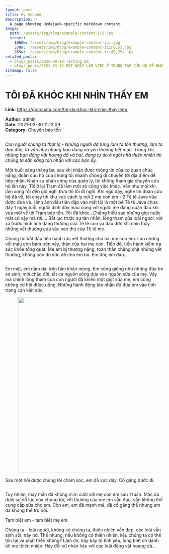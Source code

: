 ```yaml
---
layout: post
title: My Second
description: >
  A page showing Hydejack-specific markdown content.
image: 
  path: /assets/img/blog/example-content-iii.jpg
  srcset:
    1060w: /assets/img/blog/example-content-iii.jpg
    530w:  /assets/img/blog/example-content-iii@0,5x.jpg
    265w:  /assets/img/blog/example-content-iii@0,25x.jpg
related_posts:
  - blog/_posts/2025-08-18-Testing.md
  - blog/_posts/2021-03-13-MỘT-NGÀY-LÀM-VIỆC-Ở-TRUNG-TÂM-CỨU-HỘ-SẼ-NHƯ-THẾ-NÀ.md
sitemap: false
---
```


# TÔI ĐÃ KHÓC KHI NHÌN THẤY EM

**Link:** https://goccuata.com/toi-da-khoc-khi-nhin-thay-em/

**Author:** admin  
**Date:** 2021-03-30 11:12:09  
**Category:** Chuyện bảo tồn

---

<!-- wp:paragraph -->
<p><em>Con người chúng ta thật lạ -  Những người đã từng làm ta tổn thương, làm ta đau đớn, ta vẫn nhẹ nhàng bao dung và yêu thương hết mực. Trong khi, những bạn động vật hoang dã vô hại, đang tự do ở ngôi nhà thiên nhiên thì chúng ta sẵn sàng tàn nhẫn với các bạn ấy. </em></p>
<!-- /wp:paragraph -->

<!-- wp:paragraph -->
<p>Một buổi sáng tháng ba, sau khi nhận được thông tin của cơ quan chức năng, đoàn cứu hộ của chúng tôi nhanh chóng di chuyển tới địa điểm để tiếp nhận. Nhận sự phân công của quản lý, tôi không tham gia chuyến cứu hộ lần này. Tôi ở lại Trạm để làm một số công việc khác. Vẫn như mọi khi, làm xong rồi đến giờ nghỉ trưa thì tôi đi nghỉ. Khi ngủ dậy, nghe tin đoàn cứu hộ đã về, tôi chạy tới khu vực cách ly nơi 2 mẹ con em - 2 Tê tê Java vừa được đưa về. Hình ảnh đầu tiên đập vào mắt tôi là một bé Tê tê Java chưa đầy 1 ngày tuổi, người dính đầy máu cùng với người mẹ đang quặn đau khi vừa mới về tới Trạm bảo tồn. Tôi đã khóc...Chẳng hiểu sao những giọt nước mắt cứ vậy mà rơi.... Bất lực trước sự tàn nhẫn, lòng tham của loài người,  xót xa trước hình ảnh đáng thương của Tê tê con và đau đớn khi nhìn thấy những vết thương cứa sâu vào thịt của Tê tê mẹ.</p>
<!-- /wp:paragraph -->

<!-- wp:paragraph -->
<p>Chúng tôi bắt đầu tiến hành rửa vết thương cho hai mẹ con em. Lau những vết máu còn bám trên vảy, thân của hai mẹ con. Tiếp đó, tiến hành kiểm tra sức khỏe tổng quát. Mẹ em bị thương nặng, toàn thân chằng chịt những vết thương, không còn đủ sức để cho em bú. Em đói, em đau...</p>
<!-- /wp:paragraph -->

<!-- wp:image {"id":166,"sizeSlug":"large","linkDestination":"none"} -->
<figure class="wp-block-image size-large"><img src="http://goccuata.com/wp-content/uploads/2021/03/Animal-should-not-require-permission-to-live-on-earth.-Animal-were-give-the-right-to-be-hear-long-before-we-arrived-1024x819.png" alt="" class="wp-image-166"/></figure>
<!-- /wp:image -->

<!-- wp:paragraph -->
<p>Em mệt, em nằm dài trên tấm khăn mỏng. Em cũng giống như những đứa bé sơ sinh, mới chào đời, tất cả nguồn sống dựa vào nguồn sữa của mẹ. Vậy mà chính lòng tham của con người đã khiến một giọt sữa mẹ, em cũng không cơ hội được uống. Những hành động tàn nhẫn đó đưa em vào tình trạng cạn kiệt sức.</p>
<!-- /wp:paragraph -->

<!-- wp:image {"id":164,"width":840,"height":560,"sizeSlug":"large","linkDestination":"none"} -->
<figure class="wp-block-image size-large is-resized"><img src="http://goccuata.com/wp-content/uploads/2021/03/IMG_6939-1024x683.jpg" alt="" class="wp-image-164" width="840" height="560"/></figure>
<!-- /wp:image -->

<!-- wp:paragraph -->
<p>Sau một hồi được chúng tôi chăm sóc, em đã vực dậy. Cố gắng bước đi.</p>
<!-- /wp:paragraph -->

<!-- wp:image {"id":167,"sizeSlug":"large","linkDestination":"none"} -->
<figure class="wp-block-image size-large"><img src="http://goccuata.com/wp-content/uploads/2021/03/IMG_6917-1024x683.jpg" alt="" class="wp-image-167"/></figure>
<!-- /wp:image -->

<!-- wp:paragraph -->
<p>Tuy nhiên, may mắn đã không mỉm cười với mẹ con em sau 1 tuần. Mặc dù dưới sự nỗ lực của chúng tôi, vết thương của mẹ em vẫn đau, vẫn không thể cung cấp sữa cho em. Còn em, em đã mạnh mẽ, đã cố gắng thế nhưng em đã không thể trụ nổi.</p>
<!-- /wp:paragraph -->

<!-- wp:paragraph -->
<p>Tạm biệt em - tạm biệt mẹ em.</p>
<!-- /wp:paragraph -->

<!-- wp:paragraph -->
<p>Chúng ta - loài người, không có chúng ta, thiên nhiên vẫn đẹp, các loài vẫn sinh sôi, nảy nở. Thế nhưng, nếu không có thiên nhiên, liệu chúng ta có thể tồn tại và phát triển không? Làm ơn, hãy bày tỏ tình yêu, lòng biết ơn dành tới mẹ thiên nhiên. Hãy đối xử nhân hậu với các loài động vật hoang dã...</p>
<!-- /wp:paragraph -->